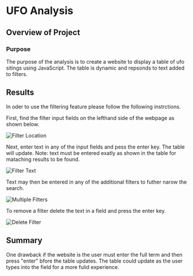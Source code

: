 # UFO Analysis

## Overview of Project
 
### Purpose

The purpose of the analysis is to create a website to display a table of ufo sitings using JavaScript. The table is dynamic and repsonds to text added to filters.

## Results

In oder to use the filtering feature please follow the following instrctions.

First, find the filter input fields on the lefthand side of the webpage as shown below.

![Filter Location](img/Filter_loaction.jpg)

Next, enter text in any of the input fields and pess the enter key. The table will update. Note: text must be entered exatly as shown in the table for mataching results to be found.


![Filter Text](img/Filter_text.jpg)

Text may then be entered in any of the additional filters to futher narow the search.

![Multiple Filters](img/Multiple_filters.jpg)

To remove a filter delete the text in a field and press the enter key.

![Delete Filter](img/Delete_filters.jpg)

## Summary

One drawback if the website is the user must enter the full term and then press "enter" bfore the table updates. The table could update as the user types into the field for a more fulid experience.
